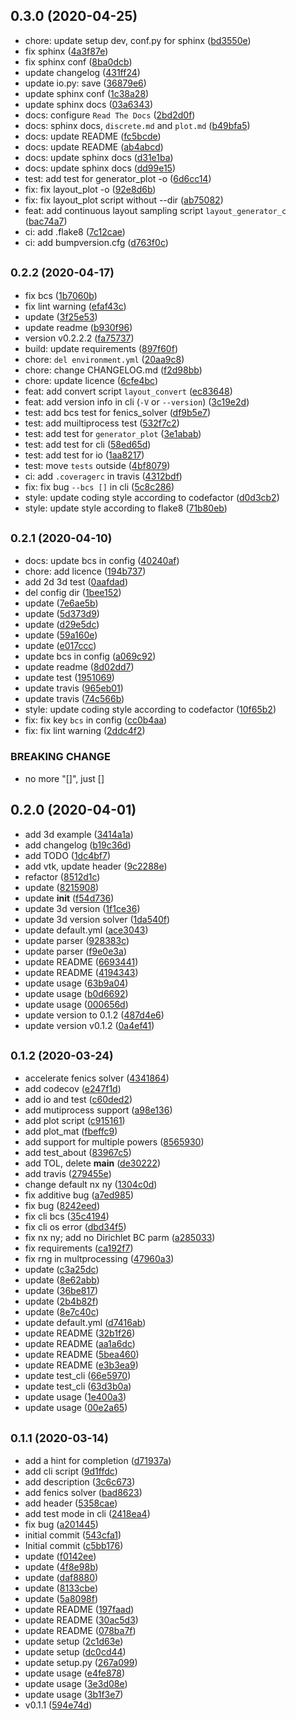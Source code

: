 ## 0.3.0 (2020-04-25)

* chore: update setup dev, conf.py for sphinx ([bd3550e](https://git.idrl.site/idrl/layout-generator/commits/bd3550e))
* fix sphinx ([4a3f87e](https://git.idrl.site/idrl/layout-generator/commits/4a3f87e))
* fix sphinx conf ([8ba0dcb](https://git.idrl.site/idrl/layout-generator/commits/8ba0dcb))
* update changelog ([431ff24](https://git.idrl.site/idrl/layout-generator/commits/431ff24))
* update io.py: save ([36879e6](https://git.idrl.site/idrl/layout-generator/commits/36879e6))
* update sphinx conf ([1c38a28](https://git.idrl.site/idrl/layout-generator/commits/1c38a28))
* update sphinx docs ([03a6343](https://git.idrl.site/idrl/layout-generator/commits/03a6343))
* docs: configure `Read The Docs` ([2bd2d0f](https://git.idrl.site/idrl/layout-generator/commits/2bd2d0f))
* docs: sphinx docs, `discrete.md` and `plot.md` ([b49bfa5](https://git.idrl.site/idrl/layout-generator/commits/b49bfa5))
* docs: update README ([fc5bcde](https://git.idrl.site/idrl/layout-generator/commits/fc5bcde))
* docs: update README ([ab4abcd](https://git.idrl.site/idrl/layout-generator/commits/ab4abcd))
* docs: update sphinx docs ([d31e1ba](https://git.idrl.site/idrl/layout-generator/commits/d31e1ba))
* docs: update sphinx docs ([dd99e15](https://git.idrl.site/idrl/layout-generator/commits/dd99e15))
* test: add test for generator_plot -o ([6d6cc14](https://git.idrl.site/idrl/layout-generator/commits/6d6cc14))
* fix: fix layout_plot -o ([92e8d6b](https://git.idrl.site/idrl/layout-generator/commits/92e8d6b))
* fix: fix layout_plot script without --dir ([ab75082](https://git.idrl.site/idrl/layout-generator/commits/ab75082))
* feat: add continuous layout sampling script `layout_generator_c` ([bac74a7](https://git.idrl.site/idrl/layout-generator/commits/bac74a7))
* ci: add .flake8 ([7c12cae](https://git.idrl.site/idrl/layout-generator/commits/7c12cae))
* ci: add bumpversion.cfg ([d763f0c](https://git.idrl.site/idrl/layout-generator/commits/d763f0c))



## <small>0.2.2 (2020-04-17)</small>

* fix bcs ([1b7060b](https://git.idrl.site/idrl/layout-generator/commits/1b7060b))
* fix lint warning ([efaf43c](https://git.idrl.site/idrl/layout-generator/commits/efaf43c))
* update ([3f25e53](https://git.idrl.site/idrl/layout-generator/commits/3f25e53))
* update readme ([b930f96](https://git.idrl.site/idrl/layout-generator/commits/b930f96))
* version v0.2.2.2 ([fa75737](https://git.idrl.site/idrl/layout-generator/commits/fa75737))
* build: update requirements ([897f60f](https://git.idrl.site/idrl/layout-generator/commits/897f60f))
* chore: `del environment.yml` ([20aa9c8](https://git.idrl.site/idrl/layout-generator/commits/20aa9c8))
* chore: change CHANGELOG.md ([f2d98bb](https://git.idrl.site/idrl/layout-generator/commits/f2d98bb))
* chore: update licence ([6cfe4bc](https://git.idrl.site/idrl/layout-generator/commits/6cfe4bc))
* feat: add convert script `layout_convert` ([ec83648](https://git.idrl.site/idrl/layout-generator/commits/ec83648))
* feat: add version info in cli (`-V` or `--version`) ([3c19e2d](https://git.idrl.site/idrl/layout-generator/commits/3c19e2d))
* test: add bcs test for fenics_solver ([df9b5e7](https://git.idrl.site/idrl/layout-generator/commits/df9b5e7))
* test: add muiltiprocess test ([532f7c2](https://git.idrl.site/idrl/layout-generator/commits/532f7c2))
* test: add test for `generator_plot` ([3e1abab](https://git.idrl.site/idrl/layout-generator/commits/3e1abab))
* test: add test for cli ([58ed65d](https://git.idrl.site/idrl/layout-generator/commits/58ed65d))
* test: add test for io ([1aa8217](https://git.idrl.site/idrl/layout-generator/commits/1aa8217))
* test: move `tests` outside ([4bf8079](https://git.idrl.site/idrl/layout-generator/commits/4bf8079))
* ci: add `.coveragerc` in travis ([4312bdf](https://git.idrl.site/idrl/layout-generator/commits/4312bdf))
* fix: fix bug `--bcs []` in cli ([5c8c286](https://git.idrl.site/idrl/layout-generator/commits/5c8c286))
* style: update coding style according to codefactor ([d0d3cb2](https://git.idrl.site/idrl/layout-generator/commits/d0d3cb2))
* style: update style according to flake8 ([71b80eb](https://git.idrl.site/idrl/layout-generator/commits/71b80eb))



## <small>0.2.1 (2020-04-10)</small>

* docs: update bcs in config ([40240af](https://git.idrl.site/idrl/layout-generator/commits/40240af))
* chore: add licence ([194b737](https://git.idrl.site/idrl/layout-generator/commits/194b737))
* add 2d 3d test ([0aafdad](https://git.idrl.site/idrl/layout-generator/commits/0aafdad))
* del config dir ([1bee152](https://git.idrl.site/idrl/layout-generator/commits/1bee152))
* update ([7e6ae5b](https://git.idrl.site/idrl/layout-generator/commits/7e6ae5b))
* update ([5d373d9](https://git.idrl.site/idrl/layout-generator/commits/5d373d9))
* update ([d29e5dc](https://git.idrl.site/idrl/layout-generator/commits/d29e5dc))
* update ([59a160e](https://git.idrl.site/idrl/layout-generator/commits/59a160e))
* update ([e017ccc](https://git.idrl.site/idrl/layout-generator/commits/e017ccc))
* update bcs in config ([a069c92](https://git.idrl.site/idrl/layout-generator/commits/a069c92))
* update readme ([8d02dd7](https://git.idrl.site/idrl/layout-generator/commits/8d02dd7))
* update test ([1951069](https://git.idrl.site/idrl/layout-generator/commits/1951069))
* update travis ([965eb01](https://git.idrl.site/idrl/layout-generator/commits/965eb01))
* update travis ([74c566b](https://git.idrl.site/idrl/layout-generator/commits/74c566b))
* style: update coding style according to codefactor ([10f65b2](https://git.idrl.site/idrl/layout-generator/commits/10f65b2))
* fix: fix key `bcs` in config ([cc0b4aa](https://git.idrl.site/idrl/layout-generator/commits/cc0b4aa))
* fix: fix lint warning ([2ddc4f2](https://git.idrl.site/idrl/layout-generator/commits/2ddc4f2))


### BREAKING CHANGE

* no more "[]", just []


## 0.2.0 (2020-04-01)

* add 3d example ([3414a1a](https://git.idrl.site/idrl/layout-generator/commits/3414a1a))
* add changelog ([b19c36d](https://git.idrl.site/idrl/layout-generator/commits/b19c36d))
* add TODO ([1dc4bf7](https://git.idrl.site/idrl/layout-generator/commits/1dc4bf7))
* add vtk, update header ([9c2288e](https://git.idrl.site/idrl/layout-generator/commits/9c2288e))
* refactor ([8512d1c](https://git.idrl.site/idrl/layout-generator/commits/8512d1c))
* update ([8215908](https://git.idrl.site/idrl/layout-generator/commits/8215908))
* update __init__ ([f54d736](https://git.idrl.site/idrl/layout-generator/commits/f54d736))
* update 3d version ([1f1ce36](https://git.idrl.site/idrl/layout-generator/commits/1f1ce36))
* update 3d version solver ([1da540f](https://git.idrl.site/idrl/layout-generator/commits/1da540f))
* update default.yml ([ace3043](https://git.idrl.site/idrl/layout-generator/commits/ace3043))
* update parser ([928383c](https://git.idrl.site/idrl/layout-generator/commits/928383c))
* update parser ([f9e0e3a](https://git.idrl.site/idrl/layout-generator/commits/f9e0e3a))
* update README ([6693441](https://git.idrl.site/idrl/layout-generator/commits/6693441))
* update README ([4194343](https://git.idrl.site/idrl/layout-generator/commits/4194343))
* update usage ([63b9a04](https://git.idrl.site/idrl/layout-generator/commits/63b9a04))
* update usage ([b0d6692](https://git.idrl.site/idrl/layout-generator/commits/b0d6692))
* update usage ([000656d](https://git.idrl.site/idrl/layout-generator/commits/000656d))
* update version to 0.1.2 ([487d4e6](https://git.idrl.site/idrl/layout-generator/commits/487d4e6))
* update version v0.1.2 ([0a4ef41](https://git.idrl.site/idrl/layout-generator/commits/0a4ef41))



## <small>0.1.2 (2020-03-24)</small>

* accelerate fenics solver ([4341864](https://git.idrl.site/idrl/layout-generator/commits/4341864))
* add codecov ([e247f1d](https://git.idrl.site/idrl/layout-generator/commits/e247f1d))
* add io and test ([c60ded2](https://git.idrl.site/idrl/layout-generator/commits/c60ded2))
* add mutiprocess support ([a98e136](https://git.idrl.site/idrl/layout-generator/commits/a98e136))
* add plot script ([c915161](https://git.idrl.site/idrl/layout-generator/commits/c915161))
* add plot_mat ([fbeffc9](https://git.idrl.site/idrl/layout-generator/commits/fbeffc9))
* add support for multiple powers ([8565930](https://git.idrl.site/idrl/layout-generator/commits/8565930))
* add test_about ([83967c5](https://git.idrl.site/idrl/layout-generator/commits/83967c5))
* add TOL, delete __main__ ([de30222](https://git.idrl.site/idrl/layout-generator/commits/de30222))
* add travis ([279455e](https://git.idrl.site/idrl/layout-generator/commits/279455e))
* change default nx ny ([1304c0d](https://git.idrl.site/idrl/layout-generator/commits/1304c0d))
* fix additive bug ([a7ed985](https://git.idrl.site/idrl/layout-generator/commits/a7ed985))
* fix bug ([8242eed](https://git.idrl.site/idrl/layout-generator/commits/8242eed))
* fix cli bcs ([35c4194](https://git.idrl.site/idrl/layout-generator/commits/35c4194))
* fix cli os error ([dbd34f5](https://git.idrl.site/idrl/layout-generator/commits/dbd34f5))
* fix nx ny; add no Dirichlet BC parm ([a285033](https://git.idrl.site/idrl/layout-generator/commits/a285033))
* fix requirements ([ca192f7](https://git.idrl.site/idrl/layout-generator/commits/ca192f7))
* fix rng in multprocessing ([47960a3](https://git.idrl.site/idrl/layout-generator/commits/47960a3))
* update ([c3a25dc](https://git.idrl.site/idrl/layout-generator/commits/c3a25dc))
* update ([8e62abb](https://git.idrl.site/idrl/layout-generator/commits/8e62abb))
* update ([36be817](https://git.idrl.site/idrl/layout-generator/commits/36be817))
* update ([2b4b82f](https://git.idrl.site/idrl/layout-generator/commits/2b4b82f))
* update ([8e7c40c](https://git.idrl.site/idrl/layout-generator/commits/8e7c40c))
* update default.yml ([d7416ab](https://git.idrl.site/idrl/layout-generator/commits/d7416ab))
* update README ([32b1f26](https://git.idrl.site/idrl/layout-generator/commits/32b1f26))
* update README ([aa1a6dc](https://git.idrl.site/idrl/layout-generator/commits/aa1a6dc))
* update README ([5bea460](https://git.idrl.site/idrl/layout-generator/commits/5bea460))
* update README ([e3b3ea9](https://git.idrl.site/idrl/layout-generator/commits/e3b3ea9))
* update test_cli ([66e5970](https://git.idrl.site/idrl/layout-generator/commits/66e5970))
* update test_cli ([63d3b0a](https://git.idrl.site/idrl/layout-generator/commits/63d3b0a))
* update usage ([1e400a3](https://git.idrl.site/idrl/layout-generator/commits/1e400a3))
* update usage ([00e2a65](https://git.idrl.site/idrl/layout-generator/commits/00e2a65))



## <small>0.1.1 (2020-03-14)</small>

* add a hint for completion ([d71937a](https://git.idrl.site/idrl/layout-generator/commits/d71937a))
* add cli script ([9d1ffdc](https://git.idrl.site/idrl/layout-generator/commits/9d1ffdc))
* add description ([3c6c673](https://git.idrl.site/idrl/layout-generator/commits/3c6c673))
* add fenics solver ([bad8623](https://git.idrl.site/idrl/layout-generator/commits/bad8623))
* add header ([5358cae](https://git.idrl.site/idrl/layout-generator/commits/5358cae))
* add test mode in cli ([2418ea4](https://git.idrl.site/idrl/layout-generator/commits/2418ea4))
* fix bug ([a201445](https://git.idrl.site/idrl/layout-generator/commits/a201445))
* initial  commit ([543cfa1](https://git.idrl.site/idrl/layout-generator/commits/543cfa1))
* Initial commit ([c5bb176](https://git.idrl.site/idrl/layout-generator/commits/c5bb176))
* update ([f0142ee](https://git.idrl.site/idrl/layout-generator/commits/f0142ee))
* update ([4f8e98b](https://git.idrl.site/idrl/layout-generator/commits/4f8e98b))
* update ([daf8880](https://git.idrl.site/idrl/layout-generator/commits/daf8880))
* update ([8133cbe](https://git.idrl.site/idrl/layout-generator/commits/8133cbe))
* update ([5a8098f](https://git.idrl.site/idrl/layout-generator/commits/5a8098f))
* update README ([197faad](https://git.idrl.site/idrl/layout-generator/commits/197faad))
* update README ([30ac5d3](https://git.idrl.site/idrl/layout-generator/commits/30ac5d3))
* update README ([078ba7f](https://git.idrl.site/idrl/layout-generator/commits/078ba7f))
* update setup ([2c1d63e](https://git.idrl.site/idrl/layout-generator/commits/2c1d63e))
* update setup ([dc0cd44](https://git.idrl.site/idrl/layout-generator/commits/dc0cd44))
* update setup.py ([267a099](https://git.idrl.site/idrl/layout-generator/commits/267a099))
* update usage ([e4fe878](https://git.idrl.site/idrl/layout-generator/commits/e4fe878))
* update usage ([3e3d08e](https://git.idrl.site/idrl/layout-generator/commits/3e3d08e))
* update usage ([3b1f3e7](https://git.idrl.site/idrl/layout-generator/commits/3b1f3e7))
* v0.1.1 ([594e74d](https://git.idrl.site/idrl/layout-generator/commits/594e74d))



